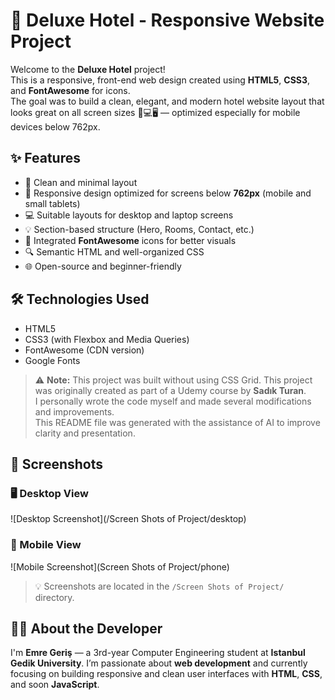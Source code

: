 # 🏨 Deluxe Hotel - Responsive Website Project

Welcome to the **Deluxe Hotel** project!  
This is a responsive, front-end web design created using **HTML5**, **CSS3**, and **FontAwesome** for icons.  
The goal was to build a clean, elegant, and modern hotel website layout that looks great on all screen sizes 📱💻🖥️ — optimized especially for mobile devices below 762px.

## ✨ Features

- 📐 Clean and minimal layout  
- 📱 Responsive design optimized for screens below **762px** (mobile and small tablets)  
- 💻 Suitable layouts for desktop and laptop screens  
- 💡 Section-based structure (Hero, Rooms, Contact, etc.)  
- 🧩 Integrated **FontAwesome** icons for better visuals  
- 🔍 Semantic HTML and well-organized CSS  
- 🌐 Open-source and beginner-friendly  

## 🛠️ Technologies Used

- HTML5  
- CSS3 (with Flexbox and Media Queries)  
- FontAwesome (CDN version)  
- Google Fonts  

> ⚠️ **Note:** This project was built without using CSS Grid.
> This project was originally created as part of a Udemy course by **Sadık Turan**.  
> I personally wrote the code myself and made several modifications and improvements.  
> This README file was generated with the assistance of AI to improve clarity and presentation.

## 📸 Screenshots

### 🖥️ Desktop View  
![Desktop Screenshot](/Screen Shots of Project/desktop)

### 📱 Mobile View  
![Mobile Screenshot](Screen Shots of Project/phone)

> 💡 Screenshots are located in the `/Screen Shots of Project/` directory.

## 👨‍💻 About the Developer

I'm **Emre Geriş** — a 3rd-year Computer Engineering student at **Istanbul Gedik University**.
I’m passionate about **web development** and currently focusing on building responsive and clean user interfaces with **HTML**, **CSS**, and soon **JavaScript**.

 
